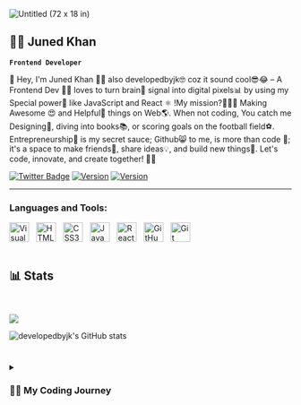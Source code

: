 

![Untitled (72 x 18 in)](https://github.com/developedbyjk/developedbyjk/assets/71823598/07ca474b-bd5f-410e-87b3-d2cf57f0385c)



## 👨‍💻 Juned Khan
**`Frontend Developer`**

👋 Hey, I'm Juned Khan 🙋‍♂️ also developedbyjk🤓 coz it sound cool😎😂 – A Frontend Dev 👨‍💻 loves to turn brain🧠 signal into digital pixels📊 by using my Special power💪 like JavaScript and React ⚛ !My mission?🚀👨‍🚀 Making Awesome 😍 and Helpful🤝 things on Web🌎.  When not coding, You catch me Designing🎨, diving into books📚, or scoring goals on the football field⚽. Entrepreneurship🤵 is my secret sauce; Github😸 to me, is more than code 💖; it's a space to make friends👥, share ideas💡, and build new things🔮. Let's code, innovate, and create together! 🚀✨

[![Twitter Badge](https://img.shields.io/badge/-Twitter-white?logo=x&labelColor=black&link=https%3A%2F%2Ftwitter.com%2Fdevelopedbyjk)](https://twitter.com/developedbyjk) 
[![Version](https://img.shields.io/badge/Version-1.0-blue?style=flat-square&logo=github&logoColor=white)](https://github.com/yourusername/yourrepository)
[![Version](https://img.shields.io/badge/Version-1.0-blue?style=flat-square&logo=github&logoColor=white)](https://github.com/yourusername/yourrepository)


---

### Languages and Tools:

<img align="left" alt="Visual Studio Code" width="35px" src="https://cdn.jsdelivr.net/gh/devicons/devicon/icons/vscode/vscode-original.svg" style="padding-right:10px;" />
<img align="left" alt="HTML5"  width="35px"  src="https://cdn.jsdelivr.net/gh/devicons/devicon/icons/html5/html5-original.svg" style="padding-right:10px;" />
<img align="left" alt="CSS3" width="35px"  src="https://cdn.jsdelivr.net/gh/devicons/devicon/icons/css3/css3-original.svg" style="padding-right:10px;" />
<img align="left" alt="JavaScript"  width="35px"  src="https://cdn.jsdelivr.net/gh/devicons/devicon/icons/javascript/javascript-original.svg" style="padding-right:10px;" />
<img align="left" alt="React"  width="35px"  src="https://cdn.jsdelivr.net/gh/devicons/devicon/icons/react/react-original.svg" style="padding-right:10px;" />
<img align="left" alt="GitHub" width="35px" style="padding-right:10px;" src="https://cdn.jsdelivr.net/gh/devicons/devicon/icons/github/github-original.svg" />
<img align="left" alt="Git" width="35px" style="padding-right:10px;" src="https://cdn.jsdelivr.net/gh/devicons/devicon/icons/git/git-original.svg" />

<br/>
<br/>
<br/>



## 📊 Stats
<br/>

![](https://komarev.com/ghpvc/?username=developedbyjk&color=brightgreen&style=flat-square&label=++👀++)

![developedbyjk's GitHub stats](https://github-readme-stats.vercel.app/api?username=developedbyjk&hide=contribs&show_icons=true&theme=shadow_green)

#

<details>
 <summary><h3>👨‍💻 My Coding Journey</h3></summary>
   I started my coding journey as a naive computer science



